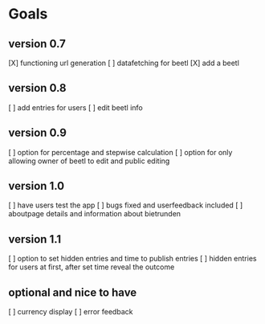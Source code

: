 # Goals

## version 0.7

[X] functioning url generation
[ ] datafetching for beetl
[X] add a beetl

## version 0.8

[ ] add entries for users
[ ] edit beetl info

## version 0.9

[ ] option for percentage and stepwise calculation
[ ] option for only allowing owner of beetl to edit and public editing

## version 1.0

[ ] have users test the app
[ ] bugs fixed and userfeedback included
[ ] aboutpage details and information about bietrunden

## version 1.1

[ ] option to set hidden entries and time to publish entries
[ ] hidden entries for users at first, after set time reveal the outcome

## optional and nice to have

[ ] currency display
[ ] error feedback
